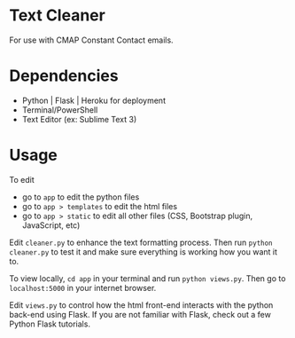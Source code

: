 Text Cleaner
===============

For use with CMAP Constant Contact emails. 


Dependencies
===============

- Python
	| Flask
	| Heroku for deployment
- Terminal/PowerShell
- Text Editor (ex: Sublime Text 3)


Usage
===============

To edit
- go to `app` to edit the python files
- go to `app > templates` to edit the html files
- go to `app > static` to edit all other files (CSS, Bootstrap plugin, JavaScript, etc)

Edit `cleaner.py` to enhance the text formatting process. Then run `python cleaner.py` to test it and make sure everything is working how you want it to. 

To view locally, `cd app` in your terminal and run `python views.py`. Then go to `localhost:5000` in your internet browser.  

Edit `views.py` to control how the html front-end interacts with the python back-end using Flask. If you are not familiar with Flask, check out a few Python Flask tutorials.  
